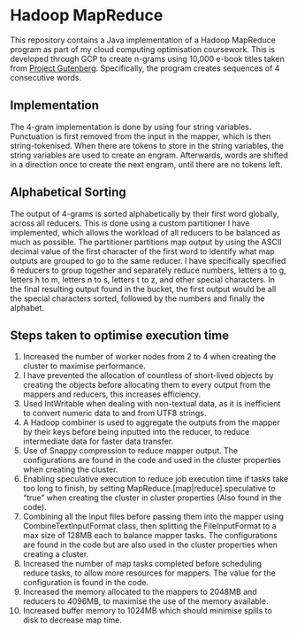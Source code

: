 # Hadoop MapReduce
This repository contains a Java implementation of a Hadoop MapReduce program as part of my cloud computing optimisation coursework. This is developed through GCP to create n-grams using 10,000 e-book titles taken from [Project Gutenberg](https://www.gutenberg.org/). Specifically, the program creates sequences of 4 consecutive words. 

## Implementation
The 4-gram implementation is done by using four string variables. Punctuation is first removed from the
input in the mapper, which is then string-tokenised. When there are tokens to store in the string
variables, the string variables are used to create an engram. Afterwards, words are shifted in a
direction once to create the next engram, until there are no tokens left.

## Alphabetical Sorting
The output of 4-grams is sorted alphabetically by their first word globally, across all reducers. This is
done using a custom partitioner I have implemented, which allows the workload of all reducers to be
balanced as much as possible. The partitioner partitions map output by using the ASCII decimal value
of the first character of the first word to identify what map outputs are grouped to go to the same
reducer. I have specifically specified 6 reducers to group together and separately reduce numbers,
letters a to g, letters h to m, letters n to s, letters t to z, and other special characters. In the final
resulting output found in the bucket, the first output would be all the special characters sorted,
followed by the numbers and finally the alphabet.

## Steps taken to optimise execution time
1. Increased the number of worker nodes from 2 to 4 when creating the cluster to maximise
performance.
2. I have prevented the allocation of countless of short-lived objects by creating the objects
before allocating them to every output from the mappers and reducers, this increases
efficiency.
3. Used IntWritable when dealing with non-textual data, as it is inefficient to convert numeric
data to and from UTF8 strings.
4. A Hadoop combiner is used to aggregate the outputs from the mapper by their keys before
being inputted into the reducer, to reduce intermediate data for faster data transfer.
5. Use of Snappy compression to reduce mapper output. The configurations are found in the
code and used in the cluster properties when creating the cluster.
6. Enabling speculative execution to reduce job execution time if tasks take too long to finish,
by setting MapReduce.[map|reduce].speculative to “true” when creating the cluster in
cluster properties (Also found in the code).
7. Combining all the input files before passing them into the mapper using
CombineTextInputFormat class, then splitting the FileInputFormat to a max size of 128MB
each to balance mapper tasks. The configurations are found in the code but are also used in the
cluster properties when creating a cluster.
8. Increased the number of map tasks completed before scheduling reduce tasks, to allow
more resources for mappers. The value for the configuration is found in the code.
9. Increased the memory allocated to the mappers to 2048MB and reducers to 4096MB, to
maximise the use of the memory available.
10. Increased buffer memory to 1024MB which should minimise spills to disk to decrease map
time.

